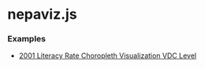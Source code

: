 nepaviz.js
==========

### Examples

* [2001 Literacy Rate Choropleth Visualization VDC Level](https://c9.io/shrrikesh/nepavizjs/workspace/vdcchropleth.html)